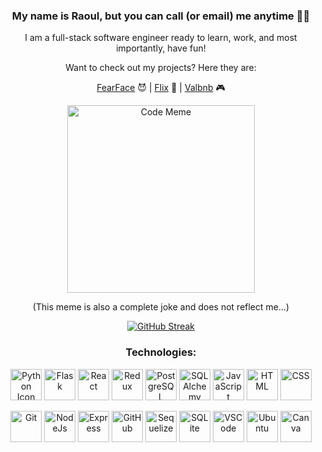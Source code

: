 <h3 align="center">My name is Raoul, but you can call (or email) me anytime 📱😎</h3>

<p align="center">I am a full-stack software engineer ready to learn, work, and most importantly, have fun!</p>

<p align="center">Want to check out my projects? Here they are:</p>

<p align="center">
  <a href="https://fearface.onrender.com/">FearFace</a> 😈 |
  <a href="https://flix-dyz2.onrender.com/">Flix</a> 🎥 |
  <a href="https://raoul-airbnb.onrender.com/">Valbnb</a> 🎮
</p>

<p align="center">
  <img src="https://media.giphy.com/media/HLB0nLA36GCCo6JuB5/giphy.gif" alt="Code Meme" style="width: 300px;">
</p>

<p align="center">(This meme is also a complete joke and does not reflect me...)</p>

<p align="center">
  <a href="https://git.io/streak-stats">
    <img src="http://github-readme-streak-stats.herokuapp.com?user=raoulandalis&theme=dark&background=000000" alt="GitHub Streak">
  </a>
</p>

<h3 align="center">Technologies:</h3>

<p align="center">
  <img src="https://cdn.jsdelivr.net/gh/devicons/devicon/icons/python/python-original.svg" alt="Python Icon" style="width: 50px;">
  <img src="https://cdn.jsdelivr.net/gh/devicons/devicon/icons/flask/flask-original.svg" alt="Flask" style="width: 50px;">
  <img src="https://cdn.jsdelivr.net/gh/devicons/devicon/icons/react/react-original.svg" alt="React" style="width: 50px;">
  <img src="https://cdn.jsdelivr.net/gh/devicons/devicon/icons/redux/redux-original.svg" alt="Redux" style="width: 50px;">
  <img src="https://cdn.jsdelivr.net/gh/devicons/devicon/icons/postgresql/postgresql-original.svg" alt="PostgreSQL" style="width: 50px;">
  <img src="https://cdn.jsdelivr.net/gh/devicons/devicon/icons/sqlalchemy/sqlalchemy-original.svg" alt="SQLAlchemy" style="width: 50px;">
  <img src="https://cdn.jsdelivr.net/gh/devicons/devicon/icons/javascript/javascript-original.svg" alt="JavaScript" style="width: 50px;">
  <img src="https://cdn.jsdelivr.net/gh/devicons/devicon/icons/html5/html5-original.svg" alt="HTML" style="width: 50px;">
  <img src="https://cdn.jsdelivr.net/gh/devicons/devicon/icons/css3/css3-original.svg" alt="CSS" style="width: 50px;">
</p>
<p align="center">
  <img src="https://cdn.jsdelivr.net/gh/devicons/devicon/icons/git/git-original.svg" alt="Git" style="width: 50px;">
  <img src="https://cdn.jsdelivr.net/gh/devicons/devicon/icons/nodejs/nodejs-plain-wordmark.svg" alt="NodeJs" style="width: 50px;">
  <img src="https://cdn.jsdelivr.net/gh/devicons/devicon/icons/express/express-original.svg" alt="Express" style="width: 50px;">
  <img src="https://cdn.jsdelivr.net/gh/devicons/devicon/icons/github/github-original.svg" alt="GitHub" style="width: 50px;">
  <img src="https://cdn.jsdelivr.net/gh/devicons/devicon/icons/sequelize/sequelize-original.svg" alt="Sequelize" style="width: 50px;">
  <img src="https://cdn.jsdelivr.net/gh/devicons/devicon/icons/sqlite/sqlite-original.svg" alt="SQLite" style="width: 50px;">
  <img src="https://cdn.jsdelivr.net/gh/devicons/devicon/icons/vscode/vscode-original.svg" alt="VSCode" style="width: 50px;">
  <img src="https://cdn.jsdelivr.net/gh/devicons/devicon/icons/ubuntu/ubuntu-plain.svg" alt="Ubuntu" style="width: 50px;">
  <img src="https://cdn.jsdelivr.net/gh/devicons/devicon/icons/canva/canva-original.svg" alt="Canva" style="width: 50px;">
</p>
